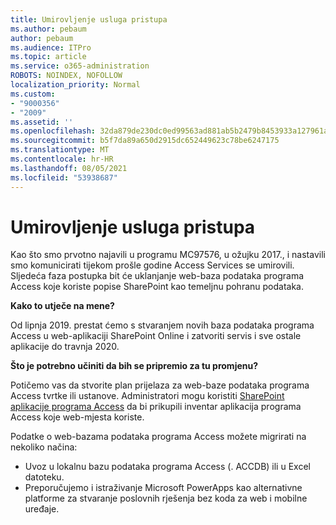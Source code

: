 ```yaml
---
title: Umirovljenje usluga pristupa
ms.author: pebaum
author: pebaum
ms.audience: ITPro
ms.topic: article
ms.service: o365-administration
ROBOTS: NOINDEX, NOFOLLOW
localization_priority: Normal
ms.custom:
- "9000356"
- "2009"
ms.assetid: ''
ms.openlocfilehash: 32da879de230dc0ed99563ad881ab5b2479b8453933a127961a26d619e108ab9
ms.sourcegitcommit: b5f7da89a650d2915dc652449623c78be6247175
ms.translationtype: MT
ms.contentlocale: hr-HR
ms.lasthandoff: 08/05/2021
ms.locfileid: "53938687"
---
```

# <a name="access-services-retirement"></a>Umirovljenje usluga pristupa

Kao što smo prvotno najavili u programu MC97576, u ožujku 2017., i nastavili smo komunicirati tijekom prošle godine Access Services se umirovili. Sljedeća faza postupka bit će uklanjanje web-baza podataka programa Access koje koriste popise SharePoint kao temeljnu pohranu podataka.

**Kako to utječe na mene?**

Od lipnja 2019. prestat ćemo s stvaranjem novih baza podataka programa Access u web-aplikaciji SharePoint Online i zatvoriti servis i sve ostale aplikacije do travnja 2020.

**Što je potrebno učiniti da bih se pripremio za tu promjenu?**

Potičemo vas da stvorite plan prijelaza za web-baze podataka programa Access tvrtke ili ustanove. Administratori mogu koristiti [SharePoint aplikacije programa Access](https://github.com/SharePoint/PnP-Tools/tree/master/Solutions/SharePoint.AccessApp.Scanner) da bi prikupili inventar aplikacija programa Access koje web-mjesta koriste.

Podatke o web-bazama podataka programa Access možete migrirati na nekoliko načina:

- Uvoz u lokalnu bazu podataka programa Access (. ACCDB) ili u Excel datoteku.
- Preporučujemo i istraživanje Microsoft PowerApps kao alternativne platforme za stvaranje poslovnih rješenja bez koda za web i mobilne uređaje.
